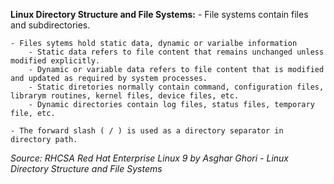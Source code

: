 
**Linux Directory Structure and File Systems:**
    - File systems contain files and subdirectories.
    
    - Files sytems hold static data, dynamic or varialbe information
        - Static data refers to file content that remains unchanged unless modified explicitly.
        - Dynamic or variable data refers to file content that is modified and updated as required by system processes.
        - Static diretories normally contain command, configuration files, librarym routines, kernel files, device files, etc.
        - Dynamic directories contain log files, status files, temporary file, etc.
        
    - The forward slash ( / ) is used as a directory separator in directory path.
    
*Source: RHCSA Red Hat Enterprise Linux 9 by Asghar Ghori - Linux Directory Structure and File Systems*
    


    
